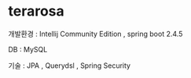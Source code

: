 # terarosa

개발환경 : Intellij Community Edition , spring boot 2.4.5

DB : MySQL

기술 : JPA , Querydsl , Spring Security
